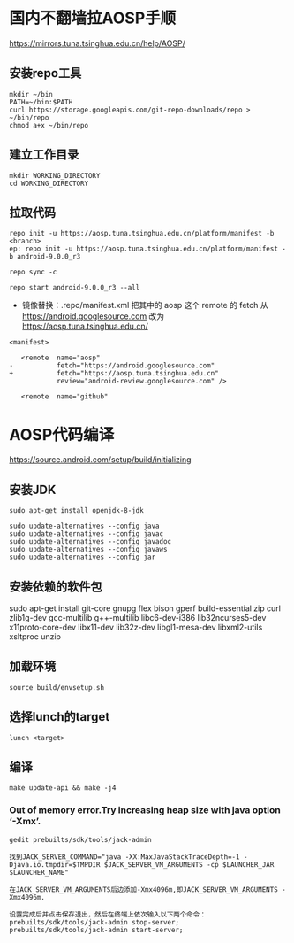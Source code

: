 # 国内不翻墙拉AOSP手顺
https://mirrors.tuna.tsinghua.edu.cn/help/AOSP/
## 安装repo工具
```
mkdir ~/bin
PATH=~/bin:$PATH
curl https://storage.googleapis.com/git-repo-downloads/repo > ~/bin/repo
chmod a+x ~/bin/repo
```
## 建立工作目录
```
mkdir WORKING_DIRECTORY
cd WORKING_DIRECTORY
```
## 拉取代码
```
repo init -u https://aosp.tuna.tsinghua.edu.cn/platform/manifest -b <branch>
ep: repo init -u https://aosp.tuna.tsinghua.edu.cn/platform/manifest -b android-9.0.0_r3

repo sync -c

repo start android-9.0.0_r3 --all
```
* 镜像替换：.repo/manifest.xml 把其中的 aosp 这个 remote 的 fetch 从 https://android.googlesource.com 改为 https://aosp.tuna.tsinghua.edu.cn/
```
<manifest>

   <remote  name="aosp"
-           fetch="https://android.googlesource.com"
+           fetch="https://aosp.tuna.tsinghua.edu.cn"
            review="android-review.googlesource.com" />

   <remote  name="github"
```
# AOSP代码编译
https://source.android.com/setup/build/initializing
## 安装JDK
```
sudo apt-get install openjdk-8-jdk

sudo update-alternatives --config java  
sudo update-alternatives --config javac
sudo update-alternatives --config javadoc
sudo update-alternatives --config javaws
sudo update-alternatives --config jar
```
## 安装依赖的软件包
sudo apt-get install git-core gnupg flex bison gperf build-essential zip curl zlib1g-dev gcc-multilib g++-multilib libc6-dev-i386 lib32ncurses5-dev x11proto-core-dev libx11-dev lib32z-dev libgl1-mesa-dev libxml2-utils xsltproc unzip
## 加载环境 
```
source build/envsetup.sh
```
## 选择lunch的target 
```
lunch <target>
```
## 编译
```
make update-api && make -j4
```
### Out of memory error.Try increasing heap size with java option ‘-Xmx<size>’. 
```
gedit prebuilts/sdk/tools/jack-admin 

找到JACK_SERVER_COMMAND="java -XX:MaxJavaStackTraceDepth=-1 -Djava.io.tmpdir=$TMPDIR $JACK_SERVER_VM_ARGUMENTS -cp $LAUNCHER_JAR $LAUNCHER_NAME" 

在JACK_SERVER_VM_ARGUMENTS后边添加-Xmx4096m,即JACK_SERVER_VM_ARGUMENTS -Xmx4096m. 

设置完成后并点击保存退出，然后在终端上依次输入以下两个命令：
prebuilts/sdk/tools/jack-admin stop-server;
prebuilts/sdk/tools/jack-admin start-server;
```
